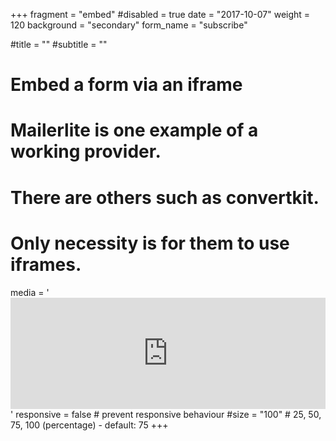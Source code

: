 +++
fragment = "embed"
#disabled = true
date = "2017-10-07"
weight = 120
background = "secondary"
form_name = "subscribe"

#title = ""
#subtitle  = ""

# Embed a form via an iframe
# Mailerlite is one example of a working provider.
# There are others such as convertkit.
# Only necessity is for them to use iframes.
media = '<iframe src="https://landing.mailerlite.com/webforms/landing/m0h9d7" style="border: none; width: 100%; height: 178px;"></iframe>'
responsive = false # prevent responsive behaviour
#size = "100" # 25, 50, 75, 100 (percentage) - default: 75
+++
